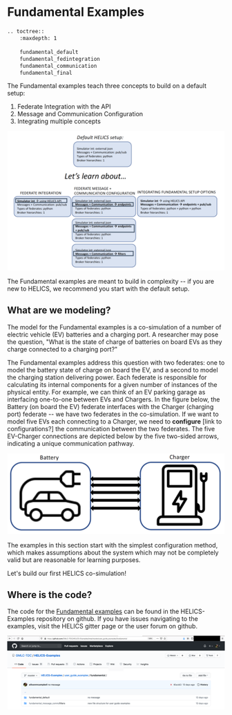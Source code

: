 # Fundamental Examples




```eval_rst
.. toctree::
    :maxdepth: 1
    
    fundamental_default
    fundamental_fedintegration
    fundamental_communication
    fundamental_final

```


The Fundamental examples teach three concepts to build on a default setup:

1. Federate Integration with the API
2. Message and Communication Configuration
3. Integrating multiple concepts


![](../../../img/user_guide_combinations_fundamental.png)

The Fundamental examples are meant to build in complexity -- if you are new to HELICS, we recommend you start with the default setup.


## What are we modeling?

The model for the Fundamental examples is a co-simulation of a number of electric vehicle (EV) batteries and a charging port. A researcher may pose the question, "What is the state of charge of batteries on board EVs as they charge connected to a charging port?"

The Fundamental examples address this question with two federates: one to model the battery state of charge on board the EV, and a second to model the charging station delivering power. Each federate is responsible for calculating its internal components for a given number of instances of the physical entity.  For example, we can think of an EV parking garage as interfacing one-to-one between EVs and Chargers. In the figure below, the Battery (on board the EV) federate interfaces with the Charger (charging port) federate -- we have two federates in the co-simulation. If we want to model five EVs each connecting to a Charger, we need to __configure__ [link to configurations?] the communication between the two federates. The five EV-Charger connections are depicted below by the five two-sided arrows, indicating a unique communication pathway.

![](../../../img/battery_charger.png)

The examples in this section start with the simplest configuration method, which makes assumptions about the system which may not be completely valid but are reasonable for learning purposes.

Let's build our first HELICS co-simulation!

## Where is the code?

The code for the [Fundamental examples](https://github.com/GMLC-TDC/HELICS-Examples/tree/master/user_guide_examples/fundamental) can be found in the HELICS-Examples repository on github. If you have issues navigating to the examples, visit the HELICS gitter page or the user forum on github.

[![](../../../img/fundamental_examples_github.png)](https://github.com/GMLC-TDC/HELICS-Examples/tree/master/user_guide_examples/fundamental)

